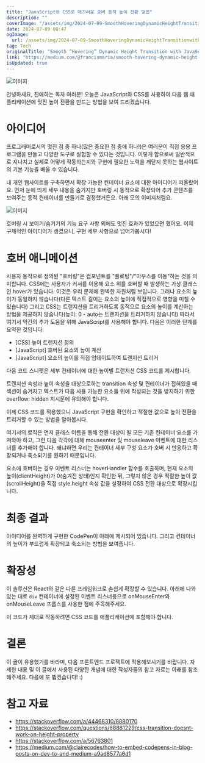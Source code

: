 ```yaml
---
title: "JavaScript와 CSS로 매끄러운 호버 동적 높이 전환 방법"
description: ""
coverImage: "/assets/img/2024-07-09-SmoothHoveringDynamicHeightTransitionwithJavaScriptandCSS_0.png"
date: 2024-07-09 08:47
ogImage: 
  url: /assets/img/2024-07-09-SmoothHoveringDynamicHeightTransitionwithJavaScriptandCSS_0.png
tag: Tech
originalTitle: "Smooth “Hovering” Dynamic Height Transition with JavaScript and CSS"
link: "https://medium.com/@francismaria/smooth-hovering-dynamic-height-transition-with-javascript-and-css-3dee7c1acf6a"
isUpdated: true
---
```




![이미지](/assets/img/2024-07-09-SmoothHoveringDynamicHeightTransitionwithJavaScriptandCSS_0.png)

안녕하세요, 친애하는 독자 여러분! 오늘은 JavaScript와 CSS를 사용하여 다음 웹 애플리케이션에 멋진 높이 전환을 만드는 방법을 보여 드리겠습니다.

# 아이디어

프로그래머로서의 멋진 점 중 하나(많은 중요한 점 중에 하나!)은 여러분이 직접 응용 프로그램을 만들고 다양한 도구로 실험할 수 있다는 것입니다. 이렇게 함으로써 일반적으로 지나치고 실제로 어떻게 작동하는지와 구현에 필요한 노력을 깨닫지 못하는 웹사이트의 기본 기능을 배울 수 있습니다.

<div class="content-ad"></div>

내 개인 웹사이트를 구축하면서 확장 가능한 컨테이너 요소에 대한 아이디어가 떠올랐어요. 먼저 눈에 띄게 세부 내용을 숨기지만 호버링 시 동적으로 확장되어 추가 콘텐츠를 보여주는 동적 컨테이너를 만들기로 결정했거든요. 아래 모의 이미지처럼요.

![이미지](/assets/img/2024-07-09-SmoothHoveringDynamicHeightTransitionwithJavaScriptandCSS_1.png)

호버링 시 보이기/숨기기의 기능 요구 사항 외에도 멋진 효과가 있었으면 했어요. 이제 구체적인 아이디어가 생겼으니, 구현 세부 사항으로 넘어가봅시다!

# 호버 애니메이션

<div class="content-ad"></div>

사용자 동작으로 정의된 "호버링"은 컴포넌트를 "플로팅"/"마우스를 이동"하는 것을 의미합니다. CSS에는 사용자가 커서를 이용해 요소 위를 호버할 때 발생하는 가상 클래스인 hover가 있습니다. 이것은 우리 문제에 완벽한 자원처럼 보입니다. 그러나 요소의 높이가 동일하지 않습니다(다른 텍스트 길이는 요소의 높이에 직접적으로 영향을 미칠 수 있습니다) 그리고 CSS는 트랜지션을 트리거하도록 동적으로 요소의 높이를 계산하는 방법을 제공하지 않습니다(높이: 0 - auto는 트랜지션을 트리거하지 않습니다) 따라서 여기서 약간의 추가 도움을 위해 JavaScript를 사용해야 합니다. 다음은 이러한 단계를 요약한 것입니다:

- [CSS] 높이 트랜지션 정의
- [JavaScript] 호버된 요소의 높이 계산
- [JavaScript] 요소의 높이를 직접 업데이트하여 트랜지션 트리거

다음 코드 스니펫은 세부 컨테이너에 대한 높이별 트랜지션 CSS 코드를 제시합니다.

트랜지션 속성과 높이 속성을 대상으로하는 transition 속성 및 컨테이너가 접혀있을 때 섹션이 숨겨지고 텍스트가 다음 사용 가능한 요소들 위에 작성되는 것을 방지하기 위한 overflow: hidden 지시문에 유의해야 합니다.

<div class="content-ad"></div>

이제 CSS 코드를 적용했으니 JavaScript 구현을 확인하고 적절한 값으로 높이 전환을 트리거할 수 있는 방법을 알아봅시다.

여기서의 로직은 먼저 클래스 이름을 통해 전환 대상이 될 모든 기존 컨테이너 요소를 가져와야 하고, 그런 다음 각각에 대해 mouseenter 및 mouseleave 이벤트에 대한 리스너를 추가해야 합니다. 왜냐하면 우리는 컨테이너 세부 구성 요소가 호버 시 반응하고 확장되거나 축소되기를 원하기 때문입니다.

요소에 호버하는 경우 이벤트 리스너는 hoverHandler 함수를 호출하며, 현재 요소의 높이(clientHeight)가 0(숨겨진 상태)인지 확인한 뒤, 그렇지 않은 경우 적절한 높이 값(scrollHeight)을 직접 style.height 속성 값을 설정하여 CSS 전환 대상으로 확장시킵니다.

# 최종 결과

<div class="content-ad"></div>

아이디어를 완벽하게 구현한 CodePen이 아래에 제시되어 있습니다. 그리고 컨테이너의 높이가 부드럽게 확장되고 축소되는 방법을 보여줍니다.

# 확장성

이 솔루션은 React와 같은 다른 프레임워크로 손쉽게 확장할 수 있습니다. 아래에 나와 있는 대로 `div` 컨테이너에 설정된 이벤트 리스너용으로 onMouseEnter와 onMouseLeave 프롭스를 사용한 점에 주목해주세요.

이 코드가 제대로 작동하려면 CSS 코드를 애플리케이션에 포함해야 합니다.

<div class="content-ad"></div>

# 결론

이 글이 유용했기를 바라며, 다음 프론트엔드 프로젝트에 적용해보시기를 바랍니다. 자세한 내용 및 이 글에서 사용된 다양한 개념에 대한 작성자들의 참고 자료는 아래를 참조해주세요. 다음에 또 뵙겠습니다! :)

# 참고 자료

- https://stackoverflow.com/a/44468310/8880170
- https://stackoverflow.com/questions/68881229/css-transition-doesnt-work-on-height-property
- https://stackoverflow.com/a/56763801
- https://medium.com/@clairecodes/how-to-embed-codepens-in-blog-posts-on-dev-to-and-medium-a9ad8577a6d1
